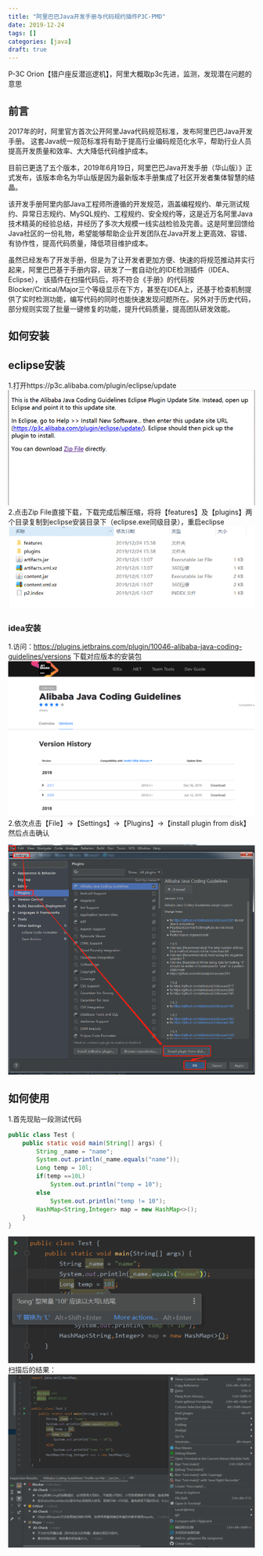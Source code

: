 ```yaml
---
title: "阿里巴巴Java开发手册与代码规约插件P3C-PMD"
date: 2019-12-24
tags: []
categories: [java]
draft: true
---
```


P-3C Orion【猎户座反潜巡逻机】，阿里大概取p3c先进，监测，发现潜在问题的意思

## 前言

2017年的时，阿里官方首次公开阿里Java代码规范标准，发布阿里巴巴Java开发手册。
这套Java统一规范标准将有助于提高行业编码规范化水平，帮助行业人员提高开发质量和效率、大大降低代码维护成本。 

目前已更迭了五个版本，2019年6月19日，阿里巴巴Java开发手册（华山版）》正式发布，该版本命名为华山版是因为最新版本手册集成了社区开发者集体智慧的结晶。

该开发手册阿里内部Java工程师所遵循的开发规范，涵盖编程规约、单元测试规约、异常日志规约、MySQL规约、工程规约、安全规约等，这是近万名阿里Java技术精英的经验总结，并经历了多次大规模一线实战检验及完善。这是阿里回馈给Java社区的一份礼物，希望能够帮助企业开发团队在Java开发上更高效、容错、有协作性，提高代码质量，降低项目维护成本。

虽然已经发布了开发手册，但是为了让开发者更加方便、快速的将规范推动并实行起来，阿里巴巴基于手册内容，研发了一套自动化的IDE检测插件（IDEA、Eclipse）， 该插件在扫描代码后，将不符合《手册》的代码按Blocker/Critical/Major三个等级显示在下方，甚至在IDEA上，还基于检查机制提供了实时检测功能，编写代码的同时也能快速发现问题所在。另外对于历史代码，部分规则实现了批量一键修复的功能，提升代码质量，提高团队研发效能。

## 如何安装
## eclipse安装
1.打开https://p3c.alibaba.com/plugin/eclipse/update
![Eclipse 插件下载图1](https://raw.githubusercontent.com/smilemumu/picture/master/myblog/java/Java开发手册/Eclipse_plugin_download1.png)
2.点击Zip File直接下载，下载完成后解压缩，将将【features】及【plugins】两个目录复制到eclipse安装目录下（eclipse.exe同级目录），重启eclipse
![Eclipse 插件下载图2](https://raw.githubusercontent.com/smilemumu/picture/master/myblog/java/Java开发手册/Eclipse_plugin_download2.png)

### idea安装
1.访问：https://plugins.jetbrains.com/plugin/10046-alibaba-java-coding-guidelines/versions
下载对应版本的安装包
![IDEA 插件下载图](https://raw.githubusercontent.com/smilemumu/picture/master/myblog/java/Java开发手册/IDEA_Plugins_Download.png)
2.依次点击【File】->【Settings】->【Plugins】->【install plugin from disk】然后点击确认

![扫描结果](https://raw.githubusercontent.com/smilemumu/picture/master/myblog/java/Java开发手册/Offline_Install_Steps.png)

## 如何使用
1.首先现贴一段测试代码
```java
public class Test {
    public static void main(String[] args) {
        String _name = "name";
        System.out.println(_name.equals("name"));
        Long temp = 10l;
        if(temp ==10L)
            System.out.println("temp = 10");
        else
            System.out.println("temp != 10");
        HashMap<String,Integer> map = new HashMap<>();
    }
}
```
![扫描结果](https://raw.githubusercontent.com/smilemumu/picture/master/myblog/java/Java开发手册/Selected_guide.png)
扫描后的结果：
![扫描结果](https://raw.githubusercontent.com/smilemumu/picture/master/myblog/java/Java开发手册/Inspection_Result.png)


